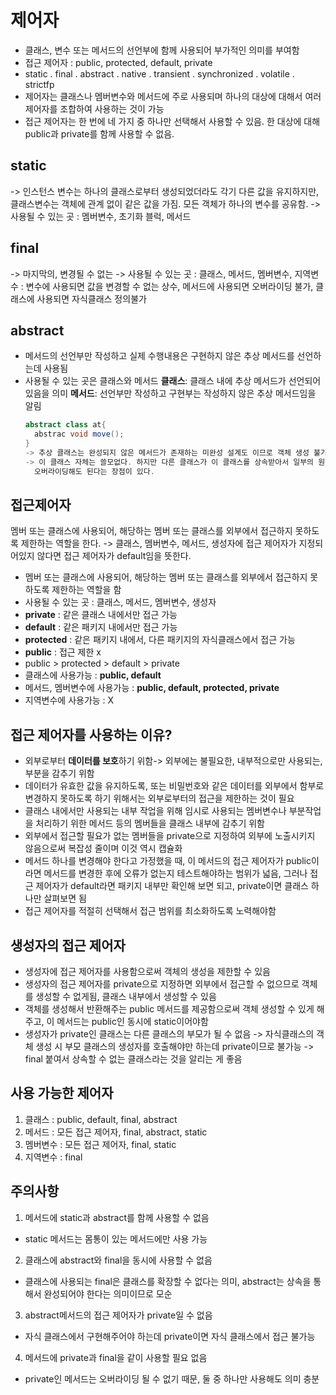 # 제어자
- 클래스, 변수 또는 메서드의 선언부에 함께 사용되어 부가적인 의미를 부여함
- 접근 제어자 : public, protected, default, private
- static . final . abstract . native . transient . synchronized . volatile . strictfp
- 제어자는 클래스나 멤버변수와 메서드에 주로 사용되며 하나의 대상에 대해서 여러 제어자를 조합하여 사용하는 것이
  가능
- 접근 제어자는 한 번에 네 가지 중 하나만 선택해서 사용할 수 있음. 한 대상에 대해 public과 private를 함께 사용할 수 없음.

## static
-> 인스턴스 변수는 하나의 클래스로부터 생성되었더라도 각기 다른 값을 유지하지만, 클래스변수는 객체에 관계 없이
  같은 값을 가짐. 모든 객체가 하나의 변수를 공유함.
-> 사용될 수 있는 곳 : 멤버변수, 초기화 블럭, 메서드

## final
-> 마지막의, 변경될 수 없는 
-> 사용될 수 있는 곳 : 클래스, 메서드, 멤버변수, 지역변수
: 변수에 사용되면 값을 변경할 수 없는 상수, 메서드에 사용되면 오버라이딩 불가, 클래스에 사용되면 자식클래스 정의불가

## abstract
- 메서드의 선언부만 작성하고 실제 수행내용은 구현하지 않은 추상 메서드를 선언하는데 사용됨
- 사용될 수 있는 곳은 클래스와 메서드
**클래스**: 클래스 내에 추상 메서드가 선언되어 있음을 의미
**메서드**: 선언부만 작성하고 구현부는 작성하지 않은 추상 메서드임을 알림
  ``` java
  abstract class at{
    abstrac void move();
  }
  -> 추상 클래스는 완성되지 않은 메서드가 존재하는 미완성 설계도 이므로 객체 생성 불가.
  -> 이 클래스 자체는 쓸모없다. 하지만 다른 클래스가 이 클래스를 상속받아서 일부의 원하는 메서드만
    오버라이딩해도 된다는 장점이 있다.

## 접근제어자
멤버 또는 클래스에 사용되어, 해당하는 멤버 또는 클래스를 외부에서 접근하지 못하도록 제한하는 역할을 한다.
-> 클래스, 멤버변수, 메서드, 생성자에 접근 제어자가 지정되어있지 않다면 접근 제어자가 default임을 뜻한다.
- 멤버 또는 클래스에 사용되어, 해당하는 멤버 또는 클래스를 외부에서 접근하지 못하도록 제한하는 역할을 함
- 사용될 수 있는 곳 : 클래스, 메서드, 멤버변수, 생성자
- **private** : 같은 클래스 내에서만 접근 가능
- **default** : 같은 패키지 내에서만 접근 가능
- **protected** : 같은 패키지 내에서, 다른 패키지의 자식클래스에서 접근 가능
- **public** : 접근 제한 x
- public > protected > default > private
- 클래스에 사용가능 : **public, default**
- 메서드, 멤버변수에 사용가능 : **public, default, protected, private**
- 지역변수에 사용가능 : X

## 접근 제어자를 사용하는 이유?
- 외부로부터 **데이터를 보호**하기 위함-> 외부에는 불필요한, 내부적으로만 사용되는, 부분을 감추기 위함
- 데이터가 유효한 값을 유지하도록, 또는 비밀번호와 같은 데이터를 외부에서 함부로 변경하지 못하도록 하기 위해서는 외부로부터의 접근을 제한하는 것이 필요
- 클래스 내에서만 사용되는 내부 작업을 위해 임시로 사용되는 멤버변수나 부분작업을 처리하기 위한 메서드 등의 멤버들을 클래스 내부에 감추기 위함
- 외부에서 접근할 필요가 없는 멤버들을 private으로 지정하여 외부에 노출시키지 않음으로써 복잡성 줄이며 이것 역시 캡슐화
- 메서드 하나를 변경해야 한다고 가정했을 때, 이 메서드의 접근 제어자가 public이라면 메서드를 변경한 후에 오류가 없는지 테스트해야하는 범위가 넓음,
  그러나 접근 제어자가 default라면 패키지 내부만 확인해 보면 되고, private이면 클래스 하나만 살펴보면 됨
- 접근 제어자를 적절히 선택해서 접근 범위를 최소화하도록 노력해야함

## 생성자의 접근 제어자
- 생성자에 접근 제어자를 사용함으로써 객체의 생성을 제한할 수 있음
- 생성자의 접근 제어자를 private으로 지정하면 외부에서 접근할 수 없으므로 객체를 생성할 수 없게됨, 클래스 내부에서 생성할 수 있음
- 객체를 생성해서 반환해주는 public 메서드를 제공함으로써 객체 생성할 수 있게 해주고, 이 메서드는 public인 동시에 static이어야함
- 생성자가 private인 클래스는 다른 클래스의 부모가 될 수 없음 -> 자식클래스의 객체 생성 시 부모 클래스의 생성자를 호출해야만 하는데 private이므로 불가능 -> final 붙여서 상속할 수 없는 클래스라는 것을 알리는 게 좋음

## 사용 가능한 제어자
1. 클래스 : public, default, final, abstract
2. 메서드 : 모든 접근 제어자, final, abstract, static
3. 멤버변수 : 모든 접근 제어자, final, static
4. 지역변수 : final



## 주의사항
1. 메서드에 static과 abstract를 함께 사용할 수 없음
- static 메서드는 몸통이 있는 메서드에만 사용 가능
2. 클래스에 abstract와 final을 동시에 사용할 수 없음
- 클래스에 사용되는 final은 클래스를 확장할 수 없다는 의미, abstract는 상속을 통해서 완성되어야 한다는 의미이므로 모순
3. abstract메서드의 접근 제어자가 private일 수 없음
- 자식 클래스에서 구현해주어야 하는데 private이면 자식 클래스에서 접근 불가능
4. 메서드에 private과 final을 같이 사용할 필요 없음
- private인 메서드는 오버라이딩 될 수 없기 때문, 둘 중 하나만 사용해도 의미 충분
